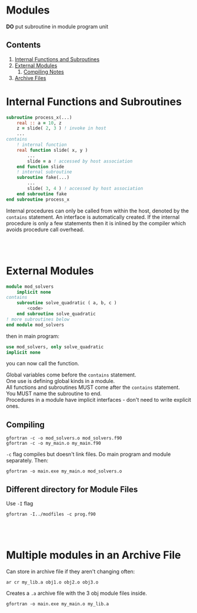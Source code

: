 # Modules

**DO** put subroutine in module program unit

## Contents

1. [Internal Functions and Subroutines](#1)
2. [External Modules](#2)
    1. [Compiling Notes](#21)
3. [Archive Files](#3)

<a name="1"></a>
# Internal Functions and Subroutines

````fortran
subroutine process_x(...)
    real :: a = 10, z
    z = slide( 2, 3 ) ! invoke in host 
    ...
contains
    ! internal function
    real function slide( x, y )
        ...
        slide = a ! accessed by host association
    end function slide
    ! internal subroutine
    subroutine fake(...)
        ...
        slide( 3, 4 ) ! accessed by host association
    end subroutine fake
end subroutine process_x
````

Internal procedures can only be called from within the host, denoted by the `contains` statement. An interface is automatically created. If the internal procedure is only a few statements then it is inlined by the compiler which avoids procedure call overhead.

<br></br>
<a name="2"></a>
# External Modules

````fortran
module mod_solvers
    implicit none
contains
    subroutine solve_quadratic ( a, b, c )
        <code>
    end subroutine solve_quadratic
! more subroutines below
end module mod_solvers
````

then in main program:

````fortran
use mod_solvers, only solve_quadratic
implicit none
````
you can now call the function.

Global variables come before the `contains` statement.     
One use is defining global kinds in a module.     
All functions and subroutines MUST come after the `contains` statement.     
You MUST name the subroutine to end.      
Procedures in a module have implicit interfaces - don't need to write explicit ones.

<a name="21"></a>
## Compiling

````
gfortran -c -o mod_solvers.o mod_solvers.f90
gfortran -c -o my_main.o my_main.f90
````
`-c` flag compiles but doesn't link files. Do main program and module separately. Then:

````
gfortran -o main.exe my_main.o mod_solvers.o
````
## Different directory for Module Files

Use `-I` flag
````
gfortran -I../modfiles -c prog.f90
```` 
<br></br>
<a name="3"></a>
# Multiple modules in an Archive File

Can store in archive file if they aren't changing often:

`ar cr my_lib.a obj1.o obj2.o obj3.o`

Creates a `.a` archive file with the 3 obj module files inside.

````
gfortran -o main.exe my_main.o my_lib.a
````